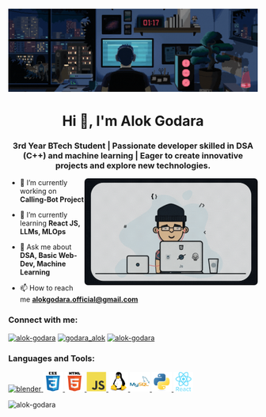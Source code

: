 ![MasterHead](https://github.com/Alok-Godara/Alok-Godara/blob/main/Animation_banner.gif)
<h1 align="center">Hi 👋, I'm Alok Godara</h1>
<h3 align="center">3rd Year BTech Student | Passionate developer skilled in DSA (C++) and machine learning | Eager to create innovative projects and explore new technologies.</h3>

<img src="https://github.com/Alok-Godara/Alok-Godara/blob/main/Coding_Img.gif" alt="Coding" width="350" align="right" style="border-radius: 7px;">

- 🔭 I’m currently working on **Calling-Bot Project**

- 🌱 I’m currently learning **React JS, LLMs, MLOps**

- 💬 Ask me about **DSA, Basic Web-Dev, Machine Learning**

- 📫 How to reach me **alokgodara.official@gmail.com**

<h3 align="left">Connect with me:</h3>
<p align="left">
<a href="https://linkedin.com/in/alok-godara" target="blank"><img align="center" src="https://raw.githubusercontent.com/rahuldkjain/github-profile-readme-generator/master/src/images/icons/Social/linked-in-alt.svg" alt="alok-godara" height="30" width="40" /></a>
<a href="https://instagram.com/godara_alok" target="blank"><img align="center" src="https://raw.githubusercontent.com/rahuldkjain/github-profile-readme-generator/master/src/images/icons/Social/instagram.svg" alt="godara_alok" height="30" width="40" /></a>
<a href="https://www.leetcode.com/alok-godara" target="blank"><img align="center" src="https://raw.githubusercontent.com/rahuldkjain/github-profile-readme-generator/master/src/images/icons/Social/leet-code.svg" alt="alok-godara" height="30" width="40" /></a>
</p>

<h3 align="left">Languages and Tools:</h3>
<p align="left"> <a href="https://www.blender.org/" target="_blank" rel="noreferrer"> <img src="https://download.blender.org/branding/community/blender_community_badge_white.svg" alt="blender" width="40" height="40"/> </a> <a href="https://www.w3schools.com/css/" target="_blank" rel="noreferrer"> <img src="https://raw.githubusercontent.com/devicons/devicon/master/icons/css3/css3-original-wordmark.svg" alt="css3" width="40" height="40"/> </a> <a href="https://www.w3.org/html/" target="_blank" rel="noreferrer"> <img src="https://raw.githubusercontent.com/devicons/devicon/master/icons/html5/html5-original-wordmark.svg" alt="html5" width="40" height="40"/> </a> <a href="https://developer.mozilla.org/en-US/docs/Web/JavaScript" target="_blank" rel="noreferrer"> <img src="https://raw.githubusercontent.com/devicons/devicon/master/icons/javascript/javascript-original.svg" alt="javascript" width="40" height="40"/> </a> <a href="https://www.linux.org/" target="_blank" rel="noreferrer"> <img src="https://raw.githubusercontent.com/devicons/devicon/master/icons/linux/linux-original.svg" alt="linux" width="40" height="40"/> </a> <a href="https://www.mysql.com/" target="_blank" rel="noreferrer"> <img src="https://raw.githubusercontent.com/devicons/devicon/master/icons/mysql/mysql-original-wordmark.svg" alt="mysql" width="40" height="40"/> </a> <a href="https://www.python.org" target="_blank" rel="noreferrer"> <img src="https://raw.githubusercontent.com/devicons/devicon/master/icons/python/python-original.svg" alt="python" width="40" height="40"/> </a> <a href="https://reactjs.org/" target="_blank" rel="noreferrer"> <img src="https://raw.githubusercontent.com/devicons/devicon/master/icons/react/react-original-wordmark.svg" alt="react" width="40" height="40"/> </a> </p>

<p><img align="center" src="https://github-readme-streak-stats.herokuapp.com/?user=alok-godara&" alt="alok-godara" /></p>

